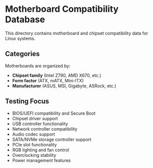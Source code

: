 # Motherboard Compatibility Database

This directory contains motherboard and chipset compatibility data for Linux systems.

## Categories

Motherboards are organized by:
- **Chipset family** (Intel Z790, AMD X670, etc.)
- **Form factor** (ATX, mATX, Mini-ITX)
- **Manufacturer** (ASUS, MSI, Gigabyte, ASRock, etc.)

## Testing Focus

- BIOS/UEFI compatibility and Secure Boot
- Chipset driver support
- USB controller functionality
- Network controller compatibility
- Audio codec support
- SATA/NVMe storage controller support
- PCIe slot functionality
- RGB lighting and fan control
- Overclocking stability
- Power management features